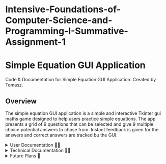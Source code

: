 # Intensive-Foundations-of-Computer-Science-and-Programming-I-Summative-Assignment-1

# Simple Equation GUI Application
Code & Documentation for Simple Equation GUI Application. Created by Tomasz.

## Overview
The simple equation GUI application is a simple and interactive Tkinter gui maths game designed to help users practice simple equations.  The app presents a grid of 9 questions that can be selected and give 9 multiple choice potential answers to chose from.  Instant feedback is given for the answers and correct answers are tracked bu the GUI.

<details closed><summary>User Documentation 🧑‍💻</summary>

## User Documentation
This is a simple equation GUI application used to practice simple maths.

### Features
The app contains the following features:
- Displays 9 simple equasions.
- Each question has 9 possible choices.
- Click the question to open the answer screen.
- Question buttons update to labels when answered.
- Score is tracked by the GUI
- Theres a reset button to reset the questions and the score.

<details closed><summary>How to install the app 💻</summary>

### How to install the app

#### What you need
- A Python environment (3.7 or later) installed on your computer.  [Install Python](https://www.python.org/) Written with 3.12.9.
- git installed, unless the zip folder is downloaded from GitHub.  [Install Git](https://git-scm.com/)  [Install GitHub Desktop](https://github.com/apps/desktop)

### Instructions

1. Using the terminal, make sure python is installed, with:
```sh
python3 --version
```
Using the terminal, make sure git is installed, with:
```sh
git --version
```
If either is not please follow the instructions in the "What you need" section.

2. Download the app in your prefered way either by visiting [Link to GitHub Repo](https://github.com/Tomasz5792/Intensive-Foundations-of-Computer-Science-and-Programming-I-Summative-Assignment-1#) and downloading a zip file or using GitHub desktop:

![image of vscode](How-to-get-repo.png)

 If you yould like to use the powershell termanal, cd into the folder you want the repo saved and use this code:
```sh
git clone https://github.com/Tomasz5792/Intensive-Foundations-of-Computer-Science-and-Programming-I-Summative-Assignment-1.git
```
3. Go to the folder containing Main_Task1.py and double click to run.  ![Open program](Open-program.png)
</details>

### How to use the app
1. Install and open the app as detailed in the how to install the app section.
2. Click on a question to answer.  ![Question screen](Question-screen.png)
3. Click on an answer for the question.  ![Answer screen](Answer-screen.png)
4. Watch your score go up.

</details>
<details closed><summary>Technical Documentation 🧑‍💼</summary>

## Technical Documentation


### Modules Used

<details closed><summary>tkinter</summary>
[Documentation for tkinter](https://docs.python.org/3/library/tkinter.html)
</details>

<details closed><summary>custom module create_calculations.py</summary>

#### create_calculations.py functions
#### create_questions()
Used to create a dictionarry of questions and answers for use in the gui.

#### create_answer(i: int, answer: int, x: int, is_correct_answer: bool=False)
Called from create_questions() and is used to create correct and incorrect answers for each question.

</details>

---

### Main functions

#### create_gui_questions(questions: dict, questions_correct: int)
Creates the gui question layout.  It is a 3 x 3 grid of math question buttons.  When questions are answered the button is replaced by a guestion label which displays if the answer was correct or not.  There is also a reset button to reset the questions and score and a label to display the score.  It requires the questions dictionarry and the questions correct integer to be passed to it.

#### create_gui_answer(questions: dict, int_question_selected: int, questions_correct: int)
Clone of the create_gui_questions function but creates an answer gui with 9 answers for the uset to select.  Also has a back button.  Additionally to the create_gui_questions function it also requires the question selected to be passed to it.

---

### gui component functions

#### create_label(row: int, columnspan: int=3, text: str="Error")
Creates a label for the title and questions answered box.

#### create_label_question(row: int, column: int, text: str="Error")
Creates the label to replace the button when the question is answered, used on the question screen.

#### create_button(row: int, column: int, int_question_selected: int=0, button_number: int=0, width: int=20, height: int=5, text: str="Error", button_type: str="calculation")
Creates the button used on both gui screens for questions and answers.

---

### Event handling functions

| Function Name                                 | Description                                                                                                                                       |
|----------------------------------------------|---------------------------------------------------------------------------------------------------------------------------------------------------|
| `handle_button_press(event, row, column, button_number)` | Used to test the app is working by recording which button is pressed.                                                                             |
| `handle_button_press_select_question(event, button_number)` | Handles events when a question button is pressed. Calls the answer GUI to be created and passes in the question selected.                         |
| `handle_button_press_select_answer(event, button_number, int_question_selected)` | Handles events when an answer button is pressed. Updates the answer selected and evaluates if it is correct. If correct, updates the score. Then calls the question GUI to be re-created. |
| `handle_button_press_reset(event)`            | Resets the questions and the score.                                                                                                               |
| `handle_button_press_back(event)`             | Returns the user to the question GUI so they can select another question.                                                                         |


#### handle_button_press(event, row, column, button_number)
Used to test the app is working by recording which button is pressed.

#### handle_button_press_select_question(event, button_number)
Handles events when a question button is pressed.  Calls the answer gui to be created and passes in the question selected.

#### handle_button_press_select_answer(event, button_number, int_question_selected)
Handles events when an answer button is pressed.  Updates the answer selected and evaluates if it is correct, if correct updates the score.  Thenc alls the question gui to be re-created.

#### handle_button_press_reset(event)
Resets the questions and the score.

#### handle_button_press_back(event)
Returns the user to the question gui so they can select another question.


### Utility functions

#### clear_root()
Destroys the current gui for use when creating a new one so they dont indefinatly overlap.


### Global Variables

#### root
The tkinter object to which all the tkinter components are added to.

#### questions_correct
An integer to store the questions that the user has got correct.

#### questions
A dictionarry to store the questions and answers that make the game work.


</details>
<details closed><summary>Future Plans 🔐</summary>

## Future Plans
- Move the code for the GUI out of main and into a GUI module.
- Stop using global variables.
- Write some tests.
- Add error handling.
- Stop the terminal comimg up when the GUI opens.

</details>
